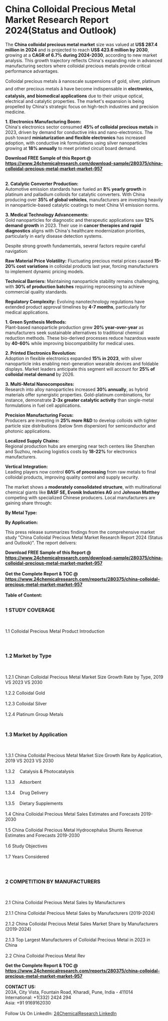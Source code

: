 <h1>China Colloidal Precious Metal Market Research Report 2024(Status and Outlook)</h1><p>The <strong>China colloidal precious metal market</strong> size was valued at <strong>US$ 287.4 million in 2024</strong> and is projected to reach <strong>US$ 423.6 million by 2030</strong>, growing at a <strong>CAGR of 6.7% during 2024-2030</strong>, according to new market analysis. This growth trajectory reflects China's expanding role in advanced manufacturing sectors where colloidal precious metals provide critical performance advantages.</p><p>Colloidal precious metals â nanoscale suspensions of gold, silver, platinum and other precious metals â have become indispensable in <strong>electronics, catalysis, and biomedical applications</strong> due to their unique optical, electrical and catalytic properties. The market's expansion is being propelled by China's strategic focus on high-tech industries and precision medicine.</p><p><strong>1. Electronics Manufacturing Boom:</strong><br>
China's electronics sector consumed <strong>45% of colloidal precious metals</strong> in 2023, driven by demand for conductive inks and nano-electronics. The push toward <strong>miniaturization and flexible electronics</strong> has increased adoption, with conductive ink formulations using silver nanoparticles growing at <strong>18% annually</strong> to meet printed circuit board demand.</p><div><b>Download FREE Sample of this Report @ 
            <a href="https://www.24chemicalresearch.com/download-sample/280375/china-colloidal-precious-metal-market-market-957">
            https://www.24chemicalresearch.com/download-sample/280375/china-colloidal-precious-metal-market-market-957</a></b></div><br><p><strong>2. Catalytic Converter Production:</strong><br>
Automotive emission standards have fueled an <strong>8% yearly growth</strong> in platinum and palladium colloids for catalytic converters. With China producing over <strong>35% of global vehicles</strong>, manufacturers are investing heavily in nanoparticle-based catalytic coatings to meet China VI emission norms.</p><p><strong>3. Medical Technology Advancements:</strong><br>
Gold nanoparticles for diagnostic and therapeutic applications saw <strong>12% demand growth</strong> in 2023. Their use in <strong>cancer therapies and rapid diagnostics</strong> aligns with China's healthcare modernization priorities, particularly in early disease detection systems.</p><p>Despite strong growth fundamentals, several factors require careful navigation:</p><p><strong>Raw Material Price Volatility:</strong> Fluctuating precious metal prices caused <strong>15-20% cost variations</strong> in colloidal products last year, forcing manufacturers to implement dynamic pricing models.</p><p><strong>Technical Barriers:</strong> Maintaining nanoparticle stability remains challenging, with <strong>30% of production batches</strong> requiring reprocessing to achieve commercial quality standards.</p><p><strong>Regulatory Complexity:</strong> Evolving nanotechnology regulations have extended product approval timelines by <strong>4-7 months</strong>, particularly for medical applications.</p><p><strong>1. Green Synthesis Methods:</strong><br>
Plant-based nanoparticle production grew <strong>20% year-over-year</strong> as manufacturers seek sustainable alternatives to traditional chemical reduction methods. These bio-derived processes reduce hazardous waste by <strong>40-60%</strong> while improving biocompatibility for medical uses.</p><p><strong>2. Printed Electronics Revolution:</strong><br>
Adoption in flexible electronics expanded <strong>15% in 2023</strong>, with silver nanoparticle inks enabling next-generation wearable devices and foldable displays. Market leaders anticipate this segment will account for <strong>25% of colloidal metal demand</strong> by 2026.</p><p><strong>3. Multi-Metal Nanocomposites:</strong><br>
Research into alloy nanoparticles increased <strong>30% annually</strong>, as hybrid materials offer synergistic properties. Gold-platinum combinations, for instance, demonstrate <strong>2-3x greater catalytic activity</strong> than single-metal formulations in fuel cell applications.</p><p><strong>Precision Manufacturing Focus:</strong><br>
	Producers are investing in <strong>25% more R&amp;D</strong> to develop colloids with tighter particle size distributions (below 5nm dispersion) for semiconductor and photonic applications.</p><p><strong>Localized Supply Chains:</strong><br>
	Regional production hubs are emerging near tech centers like Shenzhen and Suzhou, reducing logistics costs by <strong>18-22%</strong> for electronics manufacturers.</p><p><strong>Vertical Integration:</strong><br>
	Leading players now control <strong>60% of processing</strong> from raw metals to final colloidal products, improving quality control and supply security.</p><p>The market shows a <strong>moderately consolidated structure</strong>, with multinational chemical giants like <strong>BASF SE, Evonik Industries AG</strong> and <strong>Johnson Matthey</strong> competing with specialized Chinese producers. Local manufacturers are gaining share through:</p><p><strong>By Metal Type:</strong></p><p><strong>By Application:</strong></p><p>This press release summarizes findings from the comprehensive market study "China Colloidal Precious Metal Market Research Report 2024 (Status and Outlook)". The report delivers:</p><div><b>Download FREE Sample of this Report @ 
            <a href="https://www.24chemicalresearch.com/download-sample/280375/china-colloidal-precious-metal-market-market-957">
            https://www.24chemicalresearch.com/download-sample/280375/china-colloidal-precious-metal-market-market-957</a></b></div><br><div><b>Get the Complete Report & TOC @ 
            <a href="https://www.24chemicalresearch.com/reports/280375/china-colloidal-precious-metal-market-market-957">
            https://www.24chemicalresearch.com/reports/280375/china-colloidal-precious-metal-market-market-957</a></b></div><br>
            <b>Table of Content:</b><p><h2><span style="font-size:16px"><strong>1 STUDY COVERAGE</strong></span></h2><br />
<p>1.1 Colloidal Precious Metal Product Introduction</p><br />
<h2><span style="font-size:16px"><strong>1.2 Market by Type</strong></span></h2><br />
<p>1.2.1 Chinan Colloidal Precious Metal Market Size Growth Rate by Type, 2019 VS 2023 VS 2030<br /><br />
1.2.2 Colloidal Gold&nbsp;&nbsp; &nbsp;<br /><br />
1.2.3 Colloidal Silver<br /><br />
1.2.4 Platinum Group Metals<br /><br />
<h2><span style="font-size:16px"><strong>1.3 Market by Application</strong></span></h2><br />
<p>1.3.1 China Colloidal Precious Metal Market Size Growth Rate by Application, 2019 VS 2023 VS 2030<br /><br />
1.3.2&nbsp;&nbsp; &nbsp;Catalysis & Photocatalysis<br /><br />
1.3.3&nbsp;&nbsp; &nbsp;Adsorbent<br /><br />
1.3.4&nbsp;&nbsp; &nbsp;Drug Delivery<br /><br />
1.3.5&nbsp;&nbsp; &nbsp;Dietary Supplements<br /><br />
1.4 China Colloidal Precious Metal Sales Estimates and Forecasts 2019-2030<br /><br />
1.5 China Colloidal Precious Metal Hydrocephalus Shunts Revenue Estimates and Forecasts 2019-2030<br /><br />
1.6 Study Objectives<br /><br />
1.7 Years Considered</p><br />
<h2><span style="font-size:16px"><strong>2 COMPETITION BY MANUFACTURERS</strong></span></h2><br />
<p>2.1 China Colloidal Precious Metal Sales by Manufacturers<br /><br />
2.1.1 China Colloidal Precious Metal Sales by Manufacturers (2019-2024)<br /><br />
2.1.2 China Colloidal Precious Metal Sales Market Share by Manufacturers (2019-2024)<br /><br />
2.1.3 Top Largest Manufacturers of Colloidal Precious Metal in 2023 in China<br /><br />
2.2 China Colloidal Precious Metal Rev</p><div><b>Get the Complete Report & TOC @ 
            <a href="https://www.24chemicalresearch.com/reports/280375/china-colloidal-precious-metal-market-market-957">
            https://www.24chemicalresearch.com/reports/280375/china-colloidal-precious-metal-market-market-957</a></b></div><br><b>CONTACT US:</b><br>
            203A, City Vista, Fountain Road, Kharadi, Pune, India - 411014<br>
            International: +1(332) 2424 294<br>
            Asia: +91 9169162030 <br><br>
            Follow Us On LinkedIn: <a href="https://www.linkedin.com/company/24chemicalresearch/">24ChemicalResearch LinkedIn</a>